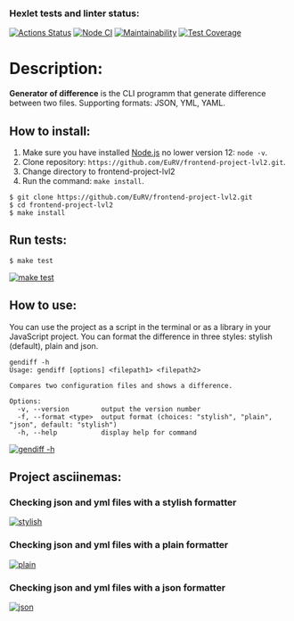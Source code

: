 ### Hexlet tests and linter status:
[![Actions Status](https://github.com/EuRV/frontend-project-lvl2/workflows/hexlet-check/badge.svg)](https://github.com/EuRV/frontend-project-lvl2/actions)
[![Node CI](https://github.com/EuRV/frontend-project-lvl2/workflows/nodejs.yml/badge.svg)](https://github.com/EuRV/frontend-project-lvl2/actions)
[![Maintainability](https://api.codeclimate.com/v1/badges/ab5f7f368da1c73b7c22/maintainability)](https://codeclimate.com/github/EuRV/frontend-project-lvl2/maintainability)
[![Test Coverage](https://api.codeclimate.com/v1/badges/ab5f7f368da1c73b7c22/test_coverage)](https://codeclimate.com/github/EuRV/frontend-project-lvl2/test_coverage)

# Description: 
**Generator of difference** is the CLI programm that generate difference between two files. Supporting formats: JSON, YML, YAML.

## How to install:
1. Make sure you have installed [Node.js](https://nodejs.org/en/) no lower version 12: ```node -v```.
2. Clone repository: ```https://github.com/EuRV/frontend-project-lvl2.git```.
3. Change directory to frontend-project-lvl2
4. Run the command: ```make install```.

```shell
$ git clone https://github.com/EuRV/frontend-project-lvl2.git
$ cd frontend-project-lvl2
$ make install
```

## Run tests:
```shell
$ make test
```
[![make test](https://asciinema.org/a/irpNvTR7JAlhEO3iJ9zbuejoY.svg)](https://asciinema.org/a/irpNvTR7JAlhEO3iJ9zbuejoY)

## How to use:
You can use the project as a script in the terminal or as a library in your JavaScript project. You can format the difference in three styles: stylish (default), plain and json.
```shell
gendiff -h
Usage: gendiff [options] <filepath1> <filepath2>

Compares two configuration files and shows a difference.

Options:
  -v, --version        output the version number
  -f, --format <type>  output format (choices: "stylish", "plain", "json", default: "stylish")
  -h, --help           display help for command
```
[![gendiff -h](https://asciinema.org/a/LwDqVmuliAR6ebT6Sk8nA1gVs.svg)](https://asciinema.org/a/LwDqVmuliAR6ebT6Sk8nA1gVs)

## Project asciinemas:
### Checking json and yml files with a stylish formatter
[![stylish](https://asciinema.org/a/TY0ZfDkfgAARqpMd7zk8MTNqT.svg)](https://asciinema.org/a/TY0ZfDkfgAARqpMd7zk8MTNqT)
### Checking json and yml files with a plain formatter
[![plain](https://asciinema.org/a/573LyBHEXujnIg4w3pIIHn9EB.svg)](https://asciinema.org/a/573LyBHEXujnIg4w3pIIHn9EB)

### Checking json and yml files with a json formatter
[![json](https://asciinema.org/a/iIzKsYbdFD9HXbpcbBOFLjCo7.svg)](https://asciinema.org/a/iIzKsYbdFD9HXbpcbBOFLjCo7)